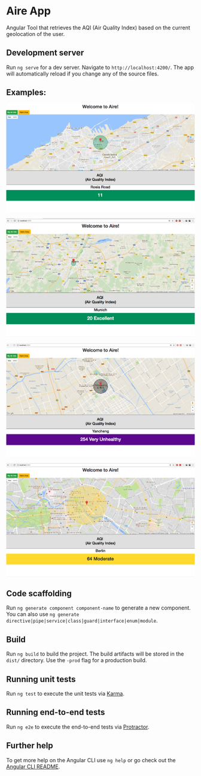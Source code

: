 # Aire App

Angular Tool that retrieves the AQI (Air Quality Index) based on the current geolocation of the user.

## Development server

Run `ng serve` for a dev server. Navigate to `http://localhost:4200/`. The app will automatically reload if you change any of the source files.

## Examples: 

![alt text](https://github.com/lolabs/aire/blob/master/screenshots/img_0.png?raw=true "Img 1")

![alt text](https://github.com/lolabs/aire/blob/master/screenshots/img_1.png?raw=true "Img 1")

![alt text](https://github.com/lolabs/aire/blob/master/screenshots/img_2.png?raw=true "Img 1")

![alt text](https://github.com/lolabs/aire/blob/master/screenshots/img_3.png?raw=true "Img 1")



## Code scaffolding

Run `ng generate component component-name` to generate a new component. You can also use `ng generate directive|pipe|service|class|guard|interface|enum|module`.

## Build

Run `ng build` to build the project. The build artifacts will be stored in the `dist/` directory. Use the `-prod` flag for a production build.

## Running unit tests

Run `ng test` to execute the unit tests via [Karma](https://karma-runner.github.io).

## Running end-to-end tests

Run `ng e2e` to execute the end-to-end tests via [Protractor](http://www.protractortest.org/).

## Further help

To get more help on the Angular CLI use `ng help` or go check out the [Angular CLI README](https://github.com/angular/angular-cli/blob/master/README.md).
